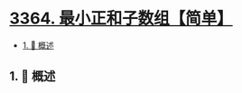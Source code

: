 # [3364. 最小正和子数组【简单】](https://github.com/Tdahuyou/TNotes.leetcode/tree/main/notes/3364.%20%E6%9C%80%E5%B0%8F%E6%AD%A3%E5%92%8C%E5%AD%90%E6%95%B0%E7%BB%84%E3%80%90%E7%AE%80%E5%8D%95%E3%80%91)

<!-- region:toc -->

- [1. 📝 概述](#1--概述)

<!-- endregion:toc -->

## 1. 📝 概述
